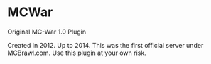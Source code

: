 # MCWar
Original MC-War 1.0 Plugin

Created in 2012. Up to 2014. This was the first official server under MCBrawl.com. Use this plugin at your own risk.
